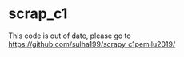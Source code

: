 # scrap_c1

This code is out of date, please go to https://github.com/sulha199/scrapy_c1pemilu2019/
